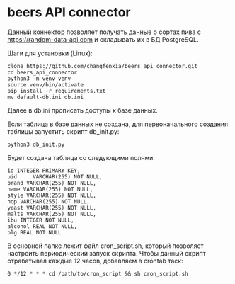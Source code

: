 # beers API connector

Данный коннектор позволяет получать данные о сортах пива с https://random-data-api.com и складывать их в БД PostgreSQL.

Шаги для установки (Linux):

```
clone https://github.com/changfenxia/beers_api_connector.git
cd beers_api_connector
python3 -m venv venv
source venv/bin/activate
pip install -r requirements.txt
mv default-db.ini db.ini
```

Далее в db.ini прописать доступы к базе данных.

Если таблица в базе данных не создана, для первоначального создания таблицы запустить скрипт db_init.py:
```
python3 db_init.py
```

Будет создана таблица со следующими полями:
```
id INTEGER PRIMARY KEY,
uid     VARCHAR(255) NOT NULL,
brand VARCHAR(255) NOT NULL,
name VARCHAR(255) NOT NULL,
style VARCHAR(255) NOT NULL,
hop VARCHAR(255) NOT NULL,
yeast VARCHAR(255) NOT NULL,
malts VARCHAR(255) NOT NULL,
ibu INTEGER NOT NULL,
alcohol REAL NOT NULL,
blg REAL NOT NULL
```

В основной папке лежит файл cron_script.sh, который позволяет настроить периодический запуск скрипта.
Чтобы данный скрипт отрабатывал каждые 12 часов, добавляем в crontab таск:
```
0 */12 * * * cd /path/to/cron_script && sh cron_script.sh
```
